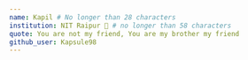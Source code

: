 ```yaml
---
name: Kapil # No longer than 28 characters
institution: NIT Raipur 🚩 # no longer than 58 characters
quote: You are not my friend, You are my brother my friend
github_user: Kapsule98
---
```

